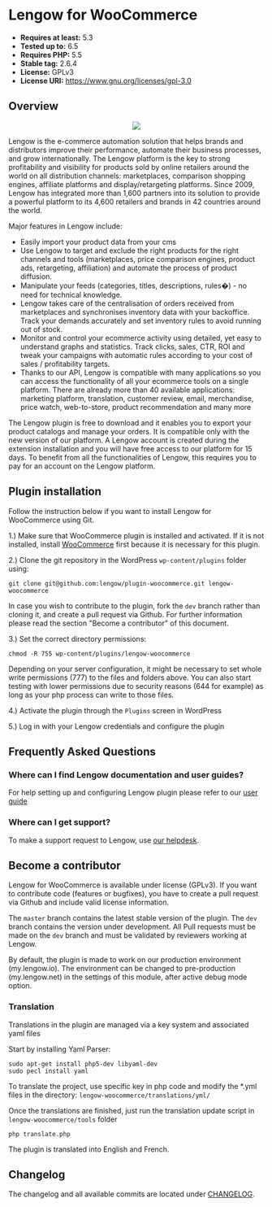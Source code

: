 # Lengow for WooCommerce

- **Requires at least:** 5.3
- **Tested up to:** 6.5
- **Requires PHP:** 5.5
- **Stable tag:** 2.6.4 <!-- x-release-please-version -->
- **License:** GPLv3
- **License URI:** https://www.gnu.org/licenses/gpl-3.0

## Overview

<p align="center">
  <img src="https://my.lengow.io/images/pages/launching/orders.png">
</p>

Lengow is the e-commerce automation solution that helps brands and distributors improve their performance, automate their business processes, and grow internationally. The Lengow platform is the key to strong profitability and visibility for products sold by online retailers around the world on all distribution channels: marketplaces, comparison shopping engines, affiliate platforms and display/retargeting platforms. Since 2009, Lengow has integrated more than 1,600 partners into its solution to provide a powerful platform to its 4,600 retailers and brands in 42 countries around the world.

Major features in Lengow include:

- Easily import your product data from your cms
- Use Lengow to target and exclude the right products for the right channels and tools (marketplaces, price comparison engines, product ads, retargeting, affiliation) and automate the process of product diffusion.
- Manipulate your feeds (categories, titles, descriptions, rules�) - no need for technical knowledge.
- Lengow takes care of the centralisation of orders received from marketplaces and synchronises inventory data with your backoffice. Track your demands accurately and set inventory rules to avoid running out of stock.
- Monitor and control your ecommerce activity using detailed, yet easy to understand graphs and statistics. Track clicks, sales, CTR, ROI and tweak your campaigns with automatic rules according to your cost of sales / profitability targets.
- Thanks to our API, Lengow is compatible with many applications so you can access the functionality of all your ecommerce tools on a single platform. There are already more than 40 available applications: marketing platform, translation, customer review, email, merchandise, price watch, web-to-store, product recommendation and many more

The Lengow plugin is free to download and it enables you to export your product catalogs and manage your orders. It is compatible only with the new version of our platform.
A Lengow account is created during the extension installation and you will have free access to our platform for 15 days. To benefit from all the functionalities of Lengow, this requires you to pay for an account on the Lengow platform.

## Plugin installation

Follow the instruction below if you want to install Lengow for WooCommerce using Git.

1.) Make sure that WooCommerce plugin is installed and activated. If it is not installed, install [WooCommerce](https://wordpress.org/plugins/woocommerce/) first because it is necessary for this plugin.

2.) Clone the git repository in the WordPress `wp-content/plugins` folder using:

    git clone git@github.com:lengow/plugin-woocommerce.git lengow-woocommerce

In case you wish to contribute to the plugin, fork the `dev` branch rather than cloning it, and create a pull request via Github. For further information please read the section "Become a contributor" of this document.

3.) Set the correct directory permissions:

    chmod -R 755 wp-content/plugins/lengow-woocommerce

Depending on your server configuration, it might be necessary to set whole write permissions (777) to the files and folders above.
You can also start testing with lower permissions due to security reasons (644 for example) as long as your php process can write to those files.

4.) Activate the plugin through the `Plugins` screen in WordPress

5.) Log in with your Lengow credentials and configure the plugin

## Frequently Asked Questions

### Where can I find Lengow documentation and user guides?

For help setting up and configuring Lengow plugin please refer to our [user guide](https://help.lengow.com/hc/en-us/articles/360011968912)

### Where can I get support?

To make a support request to Lengow, use [our helpdesk](https://help.lengow.com/hc/en-us/requests/new).


## Become a contributor

Lengow for WooCommerce is available under license (GPLv3). If you want to contribute code (features or bugfixes), you have to create a pull request via Github and include valid license information.

The `master` branch contains the latest stable version of the plugin. The `dev` branch contains the version under development.
All Pull requests must be made on the `dev` branch and must be validated by reviewers working at Lengow.

By default, the plugin is made to work on our production environment (my.lengow.io).
The environment can be changed to pre-production (my.lengow.net) in the settings of this module, after active debug mode option.


### Translation

Translations in the plugin are managed via a key system and associated yaml files

Start by installing Yaml Parser:

    sudo apt-get install php5-dev libyaml-dev
    sudo pecl install yaml
    
To translate the project, use specific key in php code and modify the *.yml files in the directory: `lengow-woocommerce/translations/yml/`

Once the translations are finished, just run the translation update script in `lengow-woocommerce/tools` folder

    php translate.php
    
The plugin is translated into English and French.

## Changelog

The changelog and all available commits are located under [CHANGELOG](CHANGELOG).
